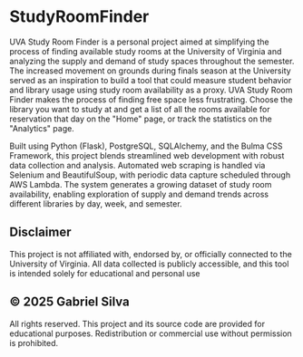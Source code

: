 # StudyRoomFinder

UVA Study Room Finder is a personal project aimed at simplifying the process of finding available study rooms at the University of Virginia and analyzing the supply and demand of study spaces throughout the semester. The increased movement on grounds during finals season at the University served as an inspiration to build a tool that could measure student behavior and library usage using study room availability as a proxy. UVA Study Room Finder makes the process of finding free space less frustrating. Choose the library you want to study at and get a list of all the rooms available for reservation that day on the "Home" page, or track the statistics on the "Analytics" page.

Built using Python (Flask), PostgreSQL, SQLAlchemy, and the Bulma CSS Framework, this project blends streamlined web development with robust data collection and analysis. Automated web scraping is handled via Selenium and BeautifulSoup, with periodic data capture scheduled through AWS Lambda. The system generates a growing dataset of study room availability, enabling exploration of supply and demand trends across different libraries by day, week, and semester.

## Disclaimer
This project is not affiliated with, endorsed by, or officially connected to the University of Virginia. All data collected is publicly accessible, and this tool is intended solely for educational and personal use

## © 2025 Gabriel Silva
All rights reserved. This project and its source code are provided for educational purposes. Redistribution or commercial use without permission is prohibited.